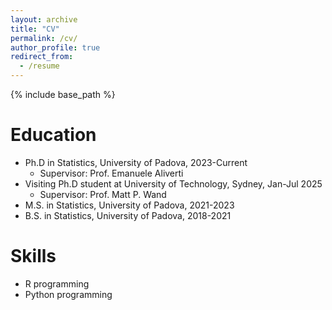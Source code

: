```yaml
---
layout: archive
title: "CV"
permalink: /cv/
author_profile: true
redirect_from:
  - /resume
---
```


{% include base_path %}

Education
======
* Ph.D in Statistics, University of Padova, 2023-Current
  * Supervisor: Prof. Emanuele Aliverti
* Visiting Ph.D student at University of Technology, Sydney, Jan-Jul 2025
  * Supervisor: Prof. Matt P. Wand 
* M.S. in Statistics, University of Padova, 2021-2023
* B.S. in Statistics, University of Padova, 2018-2021
  
Skills
======
* R programming
* Python programming


